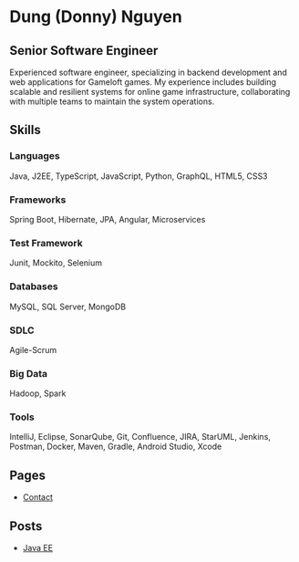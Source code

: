 # Dung (Donny) Nguyen

## Senior Software Engineer

Experienced software engineer, specializing in backend development and web applications for Gameloft games. My experience includes building scalable and resilient systems for online game infrastructure, collaborating with multiple teams to maintain the system operations.

## Skills

### Languages
Java, J2EE, TypeScript, JavaScript, Python, GraphQL, HTML5, CSS3

### Frameworks
Spring Boot, Hibernate, JPA, Angular, Microservices

### Test Framework
Junit, Mockito, Selenium

### Databases
MySQL, SQL Server, MongoDB

### SDLC
Agile-Scrum

### Big Data
Hadoop, Spark

### Tools
IntelliJ, Eclipse, SonarQube, Git, Confluence, JIRA, StarUML, Jenkins, Postman, Docker, Maven, Gradle, Android Studio, Xcode

## Pages

* [Contact](https://donny-nguyen.github.io/contact)

## Posts

* [Java EE](https://donny-nguyen.github.io/2024/09/07/java-ee.html)
